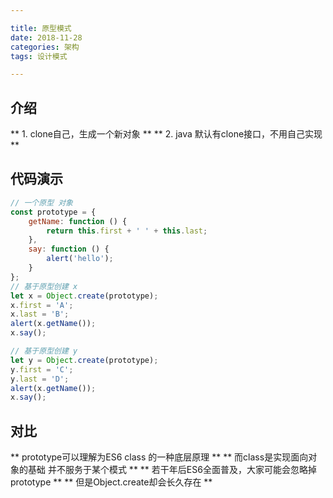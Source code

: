 ```yaml
---

title: 原型模式
date: 2018-11-28
categories: 架构
tags: 设计模式

---
```


## 介绍
** 1.  clone自己，生成一个新对象 **
** 2.  java 默认有clone接口，不用自己实现 **

## 代码演示
```javascript
// 一个原型 对象
const prototype = {
	getName: function () {
		return this.first + ' ' + this.last;
	},
	say: function () {
		alert('hello');
	}
};
// 基于原型创建 x
let x = Object.create(prototype);
x.first = 'A';
x.last = 'B';
alert(x.getName());
x.say();

// 基于原型创建 y
let y = Object.create(prototype);
y.first = 'C';
y.last = 'D';
alert(x.getName());
x.say();
```

## 对比
** prototype可以理解为ES6 class 的一种底层原理 **
** 而class是实现面向对象的基础 并不服务于某个模式 **
** 若干年后ES6全面普及，大家可能会忽略掉prototype **
** 但是Object.create却会长久存在 **